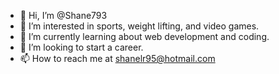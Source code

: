 - 👋 Hi, I’m @Shane793
- 👀 I’m interested in sports, weight lifting, and video games.
- 🌱 I’m currently learning about web development and coding.
- 💞️ I’m looking to start a career.
- 📫 How to reach me at shanelr95@hotmail.com

<!---
Shane793/Shane793 is a ✨ special ✨ repository because its `README.md` (this file) appears on your GitHub profile.
You can click the Preview link to take a look at your changes.
--->
